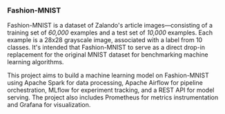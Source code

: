 ### Fashion-MNIST

Fashion-MNIST is a dataset of Zalando's article images—consisting of a training set of *60,000* examples and a test set of *10,000* examples. Each example is a 28x28 grayscale image, associated with a label from 10 classes. It's intended that Fashion-MNIST to serve as a direct drop-in replacement for the original MNIST dataset for benchmarking machine learning algorithms.

This project aims to build a machine learning model on Fashion-MNIST using Apache Spark for data processing, Apache Airflow for pipeline orchestration, MLflow for experiment tracking, and a REST API for model serving. The project also includes Prometheus for metrics instrumentation and Grafana for visualization.
